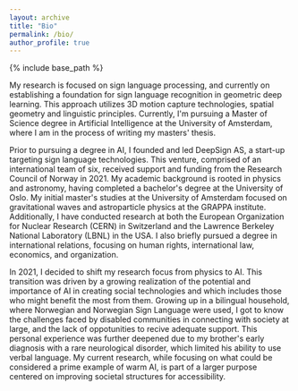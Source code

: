 ```yaml
---
layout: archive
title: "Bio"
permalink: /bio/
author_profile: true
---
```


{% include base_path %}

My research is focused on sign language processing, and currently on establishing a foundation for sign language recognition in geometric deep learning. This approach utilizes 3D motion capture technologies, spatial geometry and linguistic principles. Currently, I'm pursuing a Master of Science degree in Artificial Intelligence at the University of Amsterdam, where I am in the process of writing my masters' thesis. 

Prior to pursuing a degree in AI, I founded and led DeepSign AS, a start-up targeting sign language technologies. This venture, comprised of an international team of six, received support and funding from the Research Council of Norway in 2021. My academic background is rooted in physics and astronomy, having completed a bachelor's degree at the University of Oslo. My initial master's studies at the University of Amsterdam focused on gravitational waves and astroparticle physics at the GRAPPA institute. Additionally, I have conducted research at both the European Organization for Nuclear Research (CERN) in Switzerland and the Lawrence Berkeley National Laboratory (LBNL) in the USA. I also briefly pursued a degree in international relations, focusing on human rights, international law, economics, and organization.

In 2021, I decided to shift my research focus from physics to AI. This transition was driven by a growing realization of the potential and importance of AI in creating social technologies and which includes those who might benefit the most from them. Growing up in a bilingual household, where Norwegian and Norwegian Sign Language were used, I got to know the challenges faced by disabled communities in connecting with society at large, and the lack of oppotunities to recive adequate support. This personal experience was further deepened due to my brother's early diagnosis with a rare neurological disorder, which limited his ability to use verbal language. My current research, while focusing on what could be considered a prime example of warm AI, is part of a larger purpose centered on improving societal structures for accessibility.


